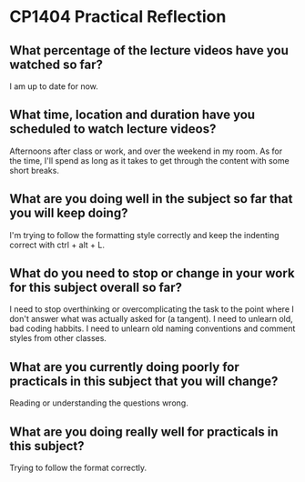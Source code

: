 # CP1404 Practical Reflection

## What percentage of the lecture videos have you watched so far?

I am up to date for now. 

## What time, location and duration have you scheduled to watch lecture videos?

Afternoons after class or work, and over the weekend in my room. As for the time, I'll spend as long as it takes to get through the content with some short breaks.

## What are you doing well in the subject so far that you will keep doing?

I'm trying to follow the formatting style correctly and keep the indenting correct with ctrl + alt + L. 

## What do you need to stop or change in your work for this subject overall so far?

I need to stop overthinking or overcomplicating the task to the point where I don't answer what was actually asked for (a tangent).
I need to unlearn old, bad coding habbits. I need to unlearn old naming conventions and comment styles from other classes. 

## What are you currently doing poorly for practicals in this subject that you will change?

Reading or understanding the questions wrong.

## What are you doing really well for practicals in this subject?

Trying to follow the format correctly. 
